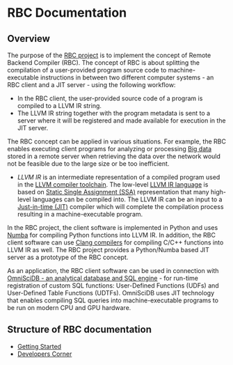 # RBC Documentation

## Overview

The purpose of the [RBC project](https://github.com/xnd-project/rbc) is to implement the concept of Remote Backend Compiler \(RBC\). The concept of RBC is about splitting the compilation of a user-provided program source code to machine-executable instructions in between two different computer systems - an RBC client and a JIT server - using the following workflow:

* In the RBC client, the user-provided source code of a program is compiled to a LLVM IR string.
* The LLVM IR string together with the program metadata is sent to a server where it will be registered and made available for execution in the JIT server.

The RBC concept can be applied in various situations. For example, the RBC enables executing client programs for analyzing or processing [Big data](https://en.wikipedia.org/wiki/Big_data) stored in a remote server when retrieving the data over the network would not be feasible due to the large size or be too inefficient.

* _LLVM IR_ is an intermediate representation of a compiled program used in the [LLVM compiler toolchain](https://llvm.org/). The low-level [LLVM IR language](https://llvm.org/docs/LangRef.html) is based on [Static Single Assignment \(SSA\)](https://en.wikipedia.org/wiki/Static_single_assignment_form) representation that many high-level languages can be compiled into. The LLVM IR can be an input to a [Just-in-time \(JIT\)](https://en.wikipedia.org/wiki/Just-in-time_compilation) compiler which will complete the compilation process resulting in a machine-executable program.

In the RBC project, the client software is implemented in Python and uses [Numba](https://github.com/numba/numba) for compiling Python functions into LLVM IR. In addition, the RBC client software can use [Clang compilers](https://clang.llvm.org/) for compiling C/C++ functions into LLVM IR as well. The RBC project provides a Python/Numba based JIT server as a prototype of the RBC concept.

As an application, the RBC client software can be used in connection with [OmniSciDB - an analytical database and SQL engine](https://www.omnisci.com/platform/omniscidb) - for run-time registration of custom SQL functions: User-Defined Functions \(UDFs\) and User-Defined Table Functions \(UDTFs\). OmniSciDB uses JIT technology that enables compiling SQL queries into machine-executable programs to be run on modern CPU and GPU hardware.

## Structure of RBC documentation

* [Getting Started](getting-started/getting-started/)
* [Developers Corner](developers-corner/developing-rbc-and-omniscidb/)


